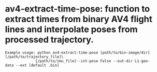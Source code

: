 # av4-extract-time-pose: function to extract times from binary AV4 flight lines and interpolate poses from processed trajectory. 

```
Example usage: python av4-extract-time-pose [path/to/bin-image/dir] [/path/to/trajectory_file]\
              [/path/to/imu_file]--int-pose False --out-dir L1-geo-data --ext [default .bin]
```


